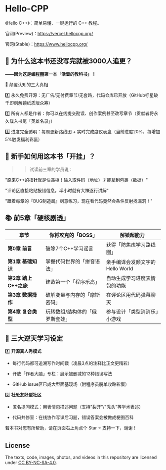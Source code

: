 # Hello-CPP

《Hello C++》：简单易懂、一键运行的 C++ 教程。

官网(Preview)：[<u>https://vercel.hellocpp.org/</u>](https://vercel.hellocpp.org/)

官网(Stable)：[<u>https://www.hellocpp.org/</u>](https://www.hellocpp.org/)

## 🚀 **为什么这本书还没写完就被3000人追更？**  

**——因为这是编程圈第一本「活着的教科书」！**  

📌 颠覆认知的三大真相

1️⃣ 永久免费开源：无广告/无付费章节/无套路，代码仓库已开放（GitHub标星破千即刻解锁纸质版众筹）

2️⃣ 所有人都是作者：你可以在线提交勘误、创作案例甚至改写章节（贡献者将永久载入书尾「英雄名录」）

3️⃣ 进度完全透明：每周更新路线图 + 实时完成度仪表盘（当前进度20%，每增加5%触发福利彩蛋）

## 🌈 新手如何用这本书「开挂」？

>> 试读前三章的学员说：

"原来C++的指针就是快递柜！输入取件码（地址）才能拿到包裹（数据）"

"评论区直接粘贴报错信息，半小时就有大神逐行讲解"

"跟着每章的『BUG制造局』刻意练习，现在看代码竟然会条件反射找漏洞！"

## 📚 **前5章「硬核剧透」**  

| **章节**       | **你将攻克的「BOSS」**               | **解锁超能力**                     |  
|----------------|-----------------------------------|---------------------------------|  
| **第0章 前言**  | 破除7个C++学习谣言                  | 获得「防焦虑学习路线图」           |  
| **第1章 基础知识** | 掌握代码世界的「拼音语法」            | 亲手编译会发颜文字的Hello World    |  
| **第2章 踏上C++之旅** | 建造第一个「程序乐高」              | 自动生成学习进度表情包的功能        |  
| **第3章 数据操作** | 破解变量与内存的「摩斯密码」          | 在评论区用代码弹幕聊天             |  
| **第4章 复合类型** | 玩转数组/结构体的「俄罗斯套娃」       | 参与设计「类型消消乐」小游戏        |  

## 🚀 **三大逆天学习设定**

1️⃣ **开源真人秀模式**

- 每行代码都可追溯写作时间戳（凌晨3点的注释比正文更精彩）

- 开放「作者大脑」专栏：展示被删减的12种错误写法

- GitHub issue区已成大型面基现场（附程序员脱单攻略彩蛋）

2️⃣ **社恐友好型社区**  

- 匿名提问模式：用表情包描述问题（支持"裂开"/"秃头"等学术表述）

- 代码共修室：在线协作写课后习题，错误答案会被做成梗图百科


若本书对您有所帮助，请在页面右上角点个 Star ⭐ 支持一下，谢谢！

## License

The texts, code, images, photos, and videos in this repository are licensed under [<u>CC BY-NC-SA-4.0</u>](https://creativecommons.org/licenses/by-nc-sa/4.0/).





